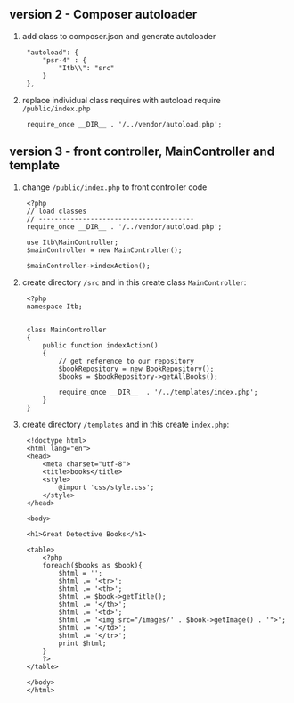 
## version 2 - Composer autoloader
1. add class to composer.json and generate autoloader

        "autoload": {
            "psr-4" : {
                "Itb\\": "src"
            }
        },

1. replace individual class requires with autoload require `/public/index.php`

        require_once __DIR__ . '/../vendor/autoload.php';


## version 3 - front controller, MainController and template

1. change `/public/index.php` to front controller code

        <?php
        // load classes
        // ---------------------------------------
        require_once __DIR__ . '/../vendor/autoload.php';

        use Itb\MainController;
        $mainController = new MainController();

        $mainController->indexAction();


1. create directory `/src` and in this create class `MainController`:

        <?php
        namespace Itb;


        class MainController
        {
            public function indexAction()
            {
                // get reference to our repository
                $bookRepository = new BookRepository();
                $books = $bookRepository->getAllBooks();

                require_once __DIR__  . '/../templates/index.php';
            }
        }

1. create directory `/templates` and in this create `index.php`:


        <!doctype html>
        <html lang="en">
        <head>
            <meta charset="utf-8">
            <title>books</title>
            <style>
                @import 'css/style.css';
            </style>
        </head>

        <body>

        <h1>Great Detective Books</h1>

        <table>
            <?php
            foreach($books as $book){
                $html = '';
                $html .= '<tr>';
                $html .= '<th>';
                $html .= $book->getTitle();
                $html .= '</th>';
                $html .= '<td>';
                $html .= '<img src="/images/' . $book->getImage() . '">';
                $html .= '</td>';
                $html .= '</tr>';
                print $html;
            }
            ?>
        </table>

        </body>
        </html>
